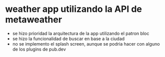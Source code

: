 # weather app utilizando la API de metaweather

 - se hizo prioridad la arquitectura de la app utilizando el patron bloc
 - se hizo la funcionalidad de buscar en base a la ciudad
 - no se implemento el splash screen, aunque se podria hacer con alguno de los plugins de pub.dev
 




